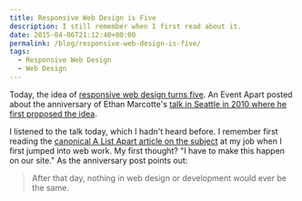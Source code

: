 ```yaml
---
title: Responsive Web Design is Five
description: I still remember when I first read about it.
date: 2015-04-06T21:12:40+00:00
permalink: /blog/responsive-web-design-is-five/
tags:
  - Responsive Web Design
  - Web Design
---
```


Today, the idea of [responsive web design turns five](http://aneventapart.com/news/post/five-years-ago-today-responsive-web-designs-debut). An Event Apart posted about the anniversary of Ethan Marcotte's [talk in Seattle in 2010 where he first proposed the idea](http://aneventapart.com/news/post/ethan-marcotte-a-dao-of-flexibility-video).

I listened to the talk today, which I hadn't heard before. I remember first reading the [canonical A List Apart article on the subject](http://alistapart.com/article/responsive-web-design) at my job when I first jumped into web work. My first thought? "I have to make this happen on our site." As the anniversary post points out:

> After that day, nothing in web design or development would ever be the same.

